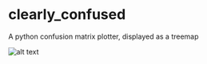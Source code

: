 # clearly_confused
A python confusion matrix plotter, displayed as a treemap

![alt text](https://github.com/shemla/clearly_confused/blob/main/assets/binary_labels.png?raw=true)

